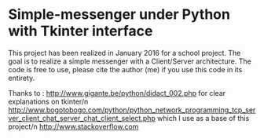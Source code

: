 # Simple-messenger under Python with Tkinter interface
This project has been realized in January 2016 for a school project. The goal is to realize a simple messenger with a Client/Server architecture.
The code is free to use, please cite the author (me) if you use this code in its entirety. 

Thanks to : 
http://www.gigante.be/python/didact_002.php for clear explanations on tkinter/n
http://www.bogotobogo.com/python/python_network_programming_tcp_server_client_chat_server_chat_client_select.php which I use as a base of this project/n
http://www.stackoverflow.com 



